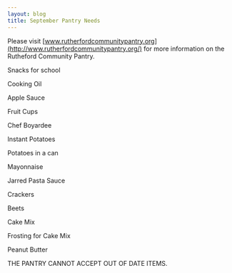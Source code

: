 ```yaml
---
layout: blog
title: September Pantry Needs
---
```


Please visit [www.rutherfordcommunitypantry.org](http://www.rutherfordcommunitypantry.org/) for more information on the Rutheford Community Pantry. 

Snacks for school

Cooking Oil

Apple Sauce

Fruit Cups

Chef Boyardee

Instant Potatoes

Potatoes in a can

Mayonnaise

Jarred Pasta Sauce

Crackers

Beets

Cake Mix

Frosting for Cake Mix

Peanut Butter

THE PANTRY CANNOT ACCEPT OUT OF DATE ITEMS.
